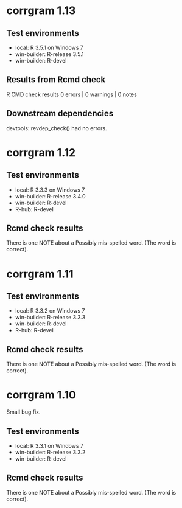 # corrgram 1.13

## Test environments 

* local: R 3.5.1 on Windows 7
* win-builder: R-release 3.5.1
* win-builder: R-devel

## Results from Rcmd check

R CMD check results
0 errors | 0 warnings | 0 notes

## Downstream dependencies

devtools::revdep_check() had no errors.


# corrgram 1.12

## Test environments

* local: R 3.3.3 on Windows 7
* win-builder: R-release 3.4.0
* win-builder: R-devel
* R-hub: R-devel

## Rcmd check results

There is one NOTE about a Possibly mis-spelled word.  (The word is correct).

# corrgram 1.11

## Test environments

* local: R 3.3.2 on Windows 7
* win-builder: R-release 3.3.3
* win-builder: R-devel
* R-hub: R-devel

## Rcmd check results

There is one NOTE about a Possibly mis-spelled word.  (The word is correct).

# corrgram 1.10

Small bug fix.

## Test environments

* local: R 3.3.1 on Windows 7
* win-builder: R-release 3.3.2
* win-builder: R-devel

## Rcmd check results

There is one NOTE about a Possibly mis-spelled word.  (The word is correct).


